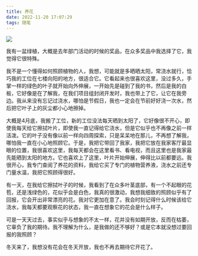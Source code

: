 ```yaml
---
title: 养花
date: 2022-11-20 17:07:29
tags: 随笔
---
```


![](https://hxy-blog.oss-cn-beijing.aliyuncs.com/images/IMG_4755.png)

我有一盆绿植，大概是去年部门活动的时候的奖品，在众多奖品中我选择了它，我觉得它很特殊。

我不是一个懂得如何照顾植物的人，我想，可能就是多晒晒太阳，常浇水就行，恰巧我的工位在七楼向阳的地方，很适合它。它看起来也很喜欢这里，没过多久，手掌一样的绿色的叶子就开始向外伸展，一开始先是碰到了我的书，然后是我的白板，它好像是在了解我，在我们项目组封闭开发时，我也带上了它，让它在我旁边。我从来没有忘记过浇水，哪怕是节假日，我也一定会在节前好好浇一次水，然后把它叶子上的灰尘都小心地擦掉。

大概是4月底，我搬了工位，新的工位没法每天晒到太阳了，它好像很不开心，即使我每天给它擦拭叶片，即使我一直记得给它浇水，但是它似乎也不再像之前一样活泼。它的叶子没有像以前一样向四周探索，只是呆呆地在那儿，不再想了解我，哪怕我一直在小心地照顾它。于是，我把它带回了我家，我把它放在我家客厅最显眼的位置，我很喜欢这里，我每天都会在这里看书、看电视，而且这里也是我家最先能晒到太阳的地方。它也喜欢上了这里，叶片开始伸展，伸得比以前都要远。我很开心，我专门查阅了养花的资料，我给它买了专门的植物营养液，浇水之前还专门量水温，我把它照顾得很好。

有一天，在我给它擦拭叶子的时候，我看到了在众多叶茎底部，有一个不起眼的花苞，还是浅绿色的，花似乎会是白色，我真的很激动，我想我细致的照顾似乎有了回报，它会开出非常漂亮的花。我对它更加在意了。我会时刻记得什么时候该给它浇水，我每天都要观察花的状态，我一直在想象它的花会是什么样子。

可是一天天过去，事实似乎与想象的不太一样，花并没有如期开放，反而在枯萎，它辜负了我的期待。我不理解为什么，是我做的还不够好？或是它本就没想过要回报的我照顾？

冬天来了，我想没有花会在冬天开放，我也不再去期待它开花了。


